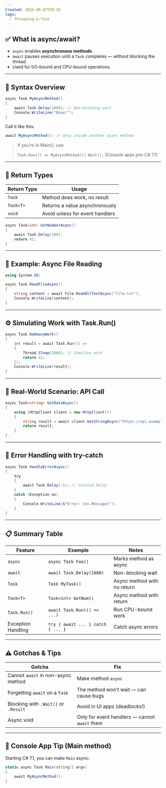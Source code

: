 ```yaml
---
Created: 2025-08-07T20:10
tags:
  - Threading-&-Task
---
```

## ✅ What is async/await?

- `async` enables **asynchronous methods**.
- `await` pauses execution until a `Task` completes — without blocking the thread.
- Used for I/O-bound and CPU-bound operations.

---

## 🧱 Syntax Overview

```C#
async Task MyAsyncMethod()
{
    await Task.Delay(1000); // Non-blocking wait
    Console.WriteLine("Done!");
}
```

Call it like this:

```C#
await MyAsyncMethod(); // only inside another async method
```

> If you're in Main(), use:
> 
> `Task.Run(() => MyAsyncMethod()).Wait();` (Console apps pre-C# 7.1)

---

## 🔧 Return Types

|Return Type|Usage|
|---|---|
|`Task`|Method does work, no result|
|`Task<T>`|Returns a value asynchronously|
|`void`|Avoid unless for event handlers|

```C#
async Task<int> GetNumberAsync()
{
    await Task.Delay(100);
    return 42;
}
```

---

## 🔄 Example: Async File Reading

```C#
using System.IO;

async Task ReadFileAsync()
{
    string content = await File.ReadAllTextAsync("file.txt");
    Console.WriteLine(content);
}
```

---

## ⚙️ Simulating Work with Task.Run()

```C#
async Task DoHeavyWork()
{
    int result = await Task.Run(() =>
    {
        Thread.Sleep(2000); // Simulate work
        return 42;
    });
    Console.WriteLine(result);
}
```

---

## 🧠 Real-World Scenario: API Call

```C#
async Task<string> GetDataAsync()
{
    using (HttpClient client = new HttpClient())
    {
        string result = await client.GetStringAsync("https://api.example.com/data");
        return result;
    }
}
```

---

## 🧯 Error Handling with try-catch

```C#
async Task HandleErrorAsync()
{
    try
    {
        await Task.Delay(-1); // invalid delay
    }
    catch (Exception ex)
    {
        Console.WriteLine($"Error: {ex.Message}");
    }
}
```

---

## 📋 Summary Table

|Feature|Example|Notes|
|---|---|---|
|`async`|`async Task Foo()`|Marks method as async|
|`await`|`await Task.Delay(1000)`|Non-blocking wait|
|`Task`|`Task MyTask()`|Async method with no return|
|`Task<T>`|`Task<int> GetNum()`|Async method with return|
|`Task.Run()`|`await Task.Run(() => ...)`|Run CPU-bound work|
|Exception Handling|`try { await ... } catch { ... }`|Catch async errors|

---

## ⚠️ Gotchas & Tips

|Gotcha|Fix|
|---|---|
|Cannot `await` in non-async method|Make method `async`|
|Forgetting `await` on a `Task`|The method won’t wait — can cause bugs|
|Blocking with `.Wait()` or `.Result`|Avoid in UI apps (deadlocks!)|
|Async void|Only for event handlers — cannot `await` them|

---

## 📘 Console App Tip (Main method)

Starting C# 7.1, you can make `Main` async:

```C#
static async Task Main(string[] args)
{
    await MyAsyncMethod();
}
```